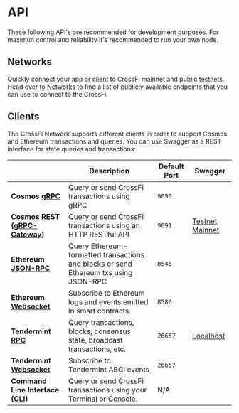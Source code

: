 # API

These following API's are recommended for development purposes. For maximun control and reliability it's recommended to run your own node.

## Networks

Quickly connect your app or client to CrossFi mainnet and public testnets. Head over to [Networks](./networks) to find a list of publicly available endpoints that you can use to connect to the CrossFi

## Clients

The CrossFi Network supports different clients in order to support Cosmos and Ethereum transactions and queries. You can use Swagger as a REST interface for state queries and transactions:

|                                                                                  | Description                                                                          | Default Port | Swagger                                                                 |
|----------------------------------------------------------------------------------|--------------------------------------------------------------------------------------|--------------|-------------------------------------------------------------------------|
| **Cosmos [gRPC](./cosmos-grpc.md#cosmos-grpc)**                                  | Query or send CrossFi transactions using gRPC                                        | `9090`       |                                                                         |
| **Cosmos REST ([gRPC-Gateway](./cosmos-grpc.md#cosmos-http-rest-grpc-gateway))** | Query or send CrossFi transactions using an HTTP RESTful API                         | `9091`       | [Testnet](https://api.CrossFi.dev/) [Mainnet](https://api.CrossFi.org/) |
| **Ethereum [JSON-RPC](./ethereum-json-rpc/index.md)**                            | Query Ethereum-formatted transactions and blocks or send Ethereum txs using JSON-RPC | `8545`       |                                                                         |
| **Ethereum [Websocket](./ethereum-json-rpc/index.md#ethereum-websocket)**        | Subscribe to Ethereum logs and events emitted in smart contracts.                    | `8586`       |                                                                         |
| **Tendermint [RPC](#tendermint-rpc)**                                            | Query transactions, blocks, consensus state, broadcast transactions, etc.            | `26657`      | [Localhost](https://docs.tendermint.com/v0.34/rpc/)                     |
| **Tendermint [Websocket](#tendermint-websocket)**                                | Subscribe to Tendermint ABCI events                                                  | `26657`      |                                                                         |
| **Command Line Interface ([CLI](../../protocol/CrossFi-cli))**                   | Query or send CrossFi transactions using your Terminal or Console.                   | N/A          |                                                                         |
